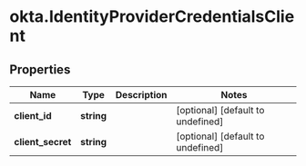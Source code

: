 # okta.IdentityProviderCredentialsClient

## Properties

Name | Type | Description | Notes
------------ | ------------- | ------------- | -------------
**client_id** | **string** |  | [optional] [default to undefined]
**client_secret** | **string** |  | [optional] [default to undefined]

